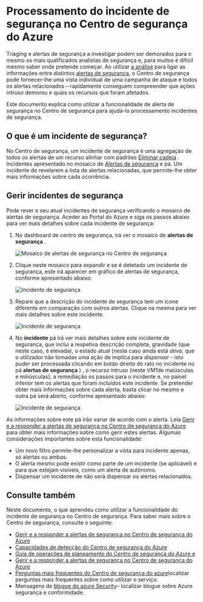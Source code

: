 <properties
   pageTitle="Processamento do incidente de segurança no Centro de segurança do Azure | Microsoft Azure"
   description="Este documento ajuda-o a utilizar o Centro de segurança do Azure capacidades para processar incidentes de segurança."
   services="security-center"
   documentationCenter="na"
   authors="YuriDio"
   manager="swadhwa"
   editor=""/>

<tags
   ms.service="security-center"
   ms.topic="hero-article"
   ms.devlang="na"
   ms.tgt_pltfrm="na"
   ms.workload="na"
   ms.date="10/18/2016"
   ms.author="yurid"/>

# <a name="handling-security-incident-in-azure-security-center"></a>Processamento do incidente de segurança no Centro de segurança do Azure 
Triaging e alertas de segurança a investigar podem ser demorados para o mesmo os mais qualificados analistas de segurança e, para muitos é difícil mesmo saber onde pretende começar. Ao utilizar [a análise](security-center-detection-capabilities.md) para ligar as informações entre distintos [alertas de segurança](security-center-managing-and-responding-alerts.md), o Centro de segurança pode fornecer-lhe uma vista individual de uma campanha de ataque e todos os alertas relacionados – rapidamente conseguem compreender que ações intruso demorou e quais os recursos que foram afetados.

Este documento explica como utilizar a funcionalidade de alerta de segurança no Centro de segurança para ajudá-lo processamento incidentes de segurança.


## <a name="what-is-a-security-incident"></a>O que é um incidente de segurança?

No Centro de segurança, um incidente de segurança é uma agregação de todos os alertas de um recurso alinhar com padrões [Eliminar cadeia](https://blogs.technet.microsoft.com/office365security/addressing-your-cxos-top-five-cloud-security-concerns/) . Incidentes apresentado no mosaico de [Alertas de segurança](security-center-managing-and-responding-alerts.md) e pá. Um incidente de revelarem a lista de alertas relacionadas, que permite-lhe obter mais informações sobre cada ocorrência.

## <a name="managing-security-incidents"></a>Gerir incidentes de segurança

Pode rever o seu atual incidentes de segurança verificando o mosaico de alertas de segurança. Aceder ao Portal do Azure e siga os passos abaixo para ver mais detalhes sobre cada incidente de segurança:

1. No dashboard de centro de segurança, irá ver o mosaico de **alertas de segurança** .

    ![Mosaico de alertas de segurança no Centro de segurança](./media/security-center-incident/security-center-incident-fig1.png)

2.  Clique neste mosaico para expandir e se é detetado um incidente de segurança, este irá aparecer em gráfico de alertas de segurança, conforme apresentado abaixo:

    ![Incidente de segurança](./media/security-center-incident/security-center-incident-fig2.png)

3.  Repare que a descrição do incidente de segurança tem um ícone diferente em comparação com outros alertas. Clique na mesma para ver mais detalhes sobre este incidente.

    ![Incidente de segurança](./media/security-center-incident/security-center-incident-fig3.png)

4.  No **incidente** pá irá ver mais detalhes sobre este incidente de segurança, que inclui a respetiva descrição completa, gravidade (que neste caso, é elevada), o estado atual (neste caso ainda está *ativa*, que o utilizador não tomadas uma ação de implica para *dispensar* - isto puder ser processada clicando em botão direito do rato no incidente no pá **alertas de segurança** ) , o recurso intruso (neste *VM1*de maiúsculas e minúsculas), a remediação os passos para o incidente e, no painel inferior tem os alertas que foram incluídos este incidente. Se pretender obter mais informações sobre cada alerta, basta clicar no mesmo e outra pá será aberto, conforme apresentado abaixo:

    ![Incidente de segurança](./media/security-center-incident/security-center-incident-fig4.png)

As informações sobre este pá irão variar de acordo com o alerta. Leia [Gerir e a responder a alertas de segurança no Centro de segurança do Azure](security-center-managing-and-responding-alerts.md) para obter mais informações sobre como gerir estes alertas. Algumas considerações importantes sobre esta funcionalidade:

- Um novo filtro permite-lhe personalizar a vista para incidente apenas, só alertas ou ambas. 
- O alerta mesmo pode existir como parte de um incidente (se aplicável) e para que estejam visíveis, como um alerta de autónomo. 
- Dispensar um incidente de não será dispensar os alertas relacionados.

## <a name="see-also"></a>Consulte também

Neste documento, o que aprendeu como utilizar a funcionalidade do incidente de segurança no Centro de segurança. Para saber mais sobre o Centro de segurança, consulte o seguinte:

- [Gerir e a responder a alertas de segurança no Centro de segurança do Azure](security-center-managing-and-responding-alerts.md)
- [Capacidades de detecção do Centro de segurança do Azure](security-center-detection-capabilities.md)
- [Guia de operações de planeamento do Centro de segurança do Azure e](security-center-planning-and-operations-guide.md)
- [Gerir e a responder a alertas de segurança no Centro de segurança do Azure](security-center-managing-and-responding-alerts.md)
- [Perguntas mais frequentes do Centro de segurança do azure](security-center-faq.md)localizar perguntas mais frequentes sobre como utilizar o serviço.
- Mensagens de [blogue do azure Security](http://blogs.msdn.com/b/azuresecurity/)– localizar blogue sobre Azure segurança e conformidade.

